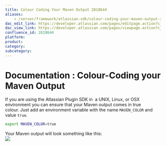 ```yaml
---
title: Colour Coding Your Maven Output 2818644
aliases:
    - /server/framework/atlassian-sdk/colour-coding-your-maven-output-2818644.html
dac_edit_link: https://developer.atlassian.com/pages/editpage.action?cjm=wozere&pageId=2818644
dac_view_link: https://developer.atlassian.com/pages/viewpage.action?cjm=wozere&pageId=2818644
confluence_id: 2818644
platform:
product:
category:
subcategory:
---
```

# Documentation : Colour-Coding your Maven Output

If you are using the Atlassian Plugin SDK in  a UNIX, Linux, or OSX environment you can ensure that your Maven output comes in true colour. Just add an environment variable with the name `MAVEN_COLOR` and value `true`.

``` bash
export MAVEN_COLOR=true
```

Your Maven output will look something like this:  
![](/server/framework/atlassian-sdk/images/mavencolourisedoutput.png)

















































































































































































































































































































